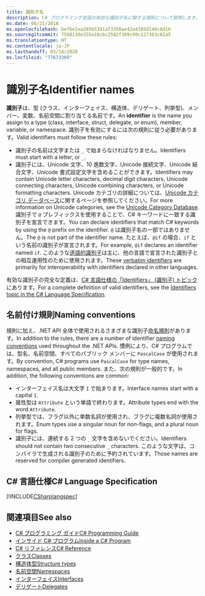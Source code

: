 ```yaml
---
title: 識別子名
description: C# プログラミング言語の有効な識別子名に関する規則について説明します。
ms.date: 08/21/2018
ms.openlocfilehash: bef6e2ea285b5391af3350ae42a4105d140c6d1b
ms.sourcegitcommit: 7588136e355e10cbc2582f389c90c127363c02a5
ms.translationtype: HT
ms.contentlocale: ja-JP
ms.lasthandoff: 03/14/2020
ms.locfileid: "77673369"
---
```

# <a name="identifier-names"></a><span data-ttu-id="35293-103">識別子名</span><span class="sxs-lookup"><span data-stu-id="35293-103">Identifier names</span></span>

<span data-ttu-id="35293-104">**識別子**は、型 (クラス、インターフェイス、構造体、デリゲート、列挙型)、メンバー、変数、名前空間に割り当てる名前です。</span><span class="sxs-lookup"><span data-stu-id="35293-104">An **identifier** is the name you assign to a type (class, interface, struct, delegate, or enum), member, variable, or namespace.</span></span> <span data-ttu-id="35293-105">識別子を有効にするには次の規則に従う必要があります。</span><span class="sxs-lookup"><span data-stu-id="35293-105">Valid identifiers must follow these rules:</span></span>

- <span data-ttu-id="35293-106">識別子の名前は文字または `_` で始まらなければなりません。</span><span class="sxs-lookup"><span data-stu-id="35293-106">Identifiers must start with a letter, or `_`.</span></span>
- <span data-ttu-id="35293-107">識別子には、Unicode 文字、10 進数文字、Unicode 接続文字、Unicode 結合文字、Unicode 書式設定文字を含めることができます。</span><span class="sxs-lookup"><span data-stu-id="35293-107">Identifiers may contain Unicode letter characters, decimal digit characters, Unicode connecting characters, Unicode combining characters, or Unicode formatting characters.</span></span> <span data-ttu-id="35293-108">Unicode カテゴリの詳細については、[Unicode カテゴリ データベース](https://www.unicode.org/reports/tr44/)に関するページを参照してください。</span><span class="sxs-lookup"><span data-stu-id="35293-108">For more information on Unicode categories, see the [Unicode Category Database](https://www.unicode.org/reports/tr44/).</span></span>
<span data-ttu-id="35293-109">識別子で `@` プレフィックスを使用することで、C# キーワードに一致する識別子を宣言できます。</span><span class="sxs-lookup"><span data-stu-id="35293-109">You can declare identifiers that match C# keywords by using the `@` prefix on the identifier.</span></span> <span data-ttu-id="35293-110">`@` は識別子名の一部ではありません。</span><span class="sxs-lookup"><span data-stu-id="35293-110">The `@` is not part of the identifier name.</span></span> <span data-ttu-id="35293-111">たとえば、`@if` の場合、`if` という名前の識別子が宣言されます。</span><span class="sxs-lookup"><span data-stu-id="35293-111">For example, `@if` declares an identifier named `if`.</span></span> <span data-ttu-id="35293-112">このような[逐語的識別子](../../language-reference/tokens/verbatim.md)は主に、他の言語で宣言された識別子との相互運用性のために使用されます。</span><span class="sxs-lookup"><span data-stu-id="35293-112">These [verbatim identifiers](../../language-reference/tokens/verbatim.md) are primarily for interoperability with identifiers declared in other languages.</span></span>

<span data-ttu-id="35293-113">有効な識別子の完全な定義は、[C# 言語仕様の「Identifiers」 (識別子) トピック](../../../../_csharplang/spec/lexical-structure.md#identifiers)にあります。</span><span class="sxs-lookup"><span data-stu-id="35293-113">For a complete definition of valid identifiers, see the [Identifiers topic in the C# Language Specification](../../../../_csharplang/spec/lexical-structure.md#identifiers).</span></span>

## <a name="naming-conventions"></a><span data-ttu-id="35293-114">名前付け規則</span><span class="sxs-lookup"><span data-stu-id="35293-114">Naming conventions</span></span>

<span data-ttu-id="35293-115">規則に加え、.NET API 全体で使用されるさまざまな識別子[命名規則](../../../standard/design-guidelines/naming-guidelines.md)があります。</span><span class="sxs-lookup"><span data-stu-id="35293-115">In addition to the rules, there are a number of identifier [naming conventions](../../../standard/design-guidelines/naming-guidelines.md) used throughout the .NET APIs.</span></span> <span data-ttu-id="35293-116">慣例により、C# プログラムでは、型名、名前空間、すべてのパブリック メンバーに `PascalCase` が使用されます。</span><span class="sxs-lookup"><span data-stu-id="35293-116">By convention, C# programs use `PascalCase` for type names, namespaces, and all public members.</span></span> <span data-ttu-id="35293-117">また、次の規則が一般的です。</span><span class="sxs-lookup"><span data-stu-id="35293-117">In addition, the following conventions are common:</span></span>

- <span data-ttu-id="35293-118">インターフェイス名は大文字 `I` で始まります。</span><span class="sxs-lookup"><span data-stu-id="35293-118">Interface names start with a capital `I`.</span></span>
- <span data-ttu-id="35293-119">属性型は `Attribute` という単語で終わります。</span><span class="sxs-lookup"><span data-stu-id="35293-119">Attribute types end with the word `Attribute`.</span></span>
- <span data-ttu-id="35293-120">列挙型では、フラグ以外に単数名詞が使用され、フラグに複数名詞が使用されます。</span><span class="sxs-lookup"><span data-stu-id="35293-120">Enum types use a singular noun for non-flags, and a plural noun for flags.</span></span>
- <span data-ttu-id="35293-121">識別子には、連続する 2 つの `_` 文字を含めないでください。</span><span class="sxs-lookup"><span data-stu-id="35293-121">Identifiers should not contain two consecutive `_` characters.</span></span> <span data-ttu-id="35293-122">このような文字は、コンパイラで生成される識別子のために予約されています。</span><span class="sxs-lookup"><span data-stu-id="35293-122">Those names are reserved for compiler generated identifiers.</span></span>

## <a name="c-language-specification"></a><span data-ttu-id="35293-123">C# 言語仕様</span><span class="sxs-lookup"><span data-stu-id="35293-123">C# Language Specification</span></span>

[!INCLUDE[CSharplangspec](~/includes/csharplangspec-md.md)]  
  
## <a name="see-also"></a><span data-ttu-id="35293-124">関連項目</span><span class="sxs-lookup"><span data-stu-id="35293-124">See also</span></span>

- [<span data-ttu-id="35293-125">C# プログラミング ガイド</span><span class="sxs-lookup"><span data-stu-id="35293-125">C# Programming Guide</span></span>](../index.md)
- [<span data-ttu-id="35293-126">インサイド C# プログラム</span><span class="sxs-lookup"><span data-stu-id="35293-126">Inside a C# Program</span></span>](./index.md)
- [<span data-ttu-id="35293-127">C# リファレンス</span><span class="sxs-lookup"><span data-stu-id="35293-127">C# Reference</span></span>](../../language-reference/index.md)
- [<span data-ttu-id="35293-128">クラス</span><span class="sxs-lookup"><span data-stu-id="35293-128">Classes</span></span>](../classes-and-structs/classes.md)
- [<span data-ttu-id="35293-129">構造体型</span><span class="sxs-lookup"><span data-stu-id="35293-129">Structure types</span></span>](../../language-reference/builtin-types/struct.md)
- [<span data-ttu-id="35293-130">名前空間</span><span class="sxs-lookup"><span data-stu-id="35293-130">Namespaces</span></span>](../namespaces/index.md)
- [<span data-ttu-id="35293-131">インターフェイス</span><span class="sxs-lookup"><span data-stu-id="35293-131">Interfaces</span></span>](../interfaces/index.md)
- [<span data-ttu-id="35293-132">デリゲート</span><span class="sxs-lookup"><span data-stu-id="35293-132">Delegates</span></span>](../delegates/index.md)
